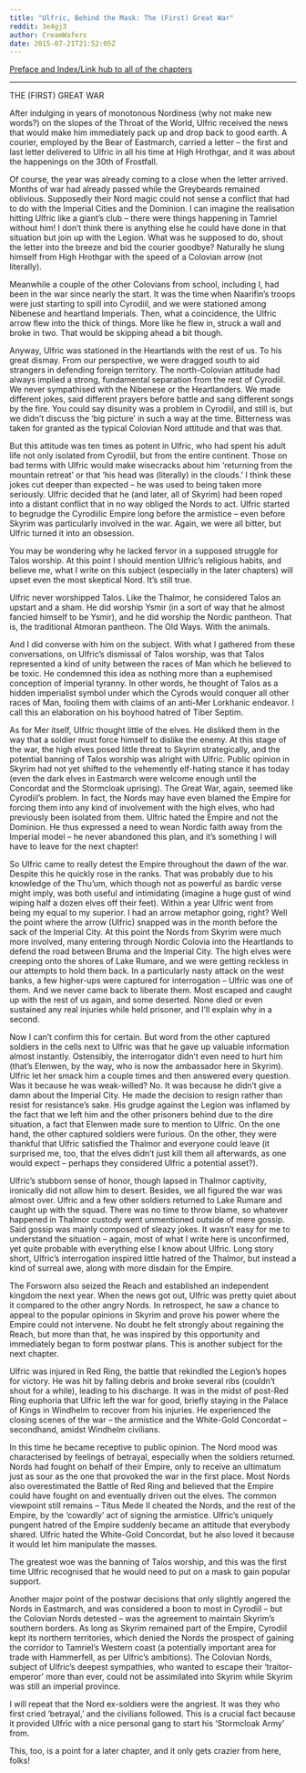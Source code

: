 ```yaml
---
title: "Ulfric, Behind the Mask: The (First) Great War"
reddit: 3e4gj3
author: CreamWafers
date: 2015-07-21T21:52:05Z
---
```


[Preface and Index/Link hub to all of the chapters](https://www.reddit.com/r/teslore/comments/3dx4pn/ulfric_behind_the_mask_warning/)

-------------------------

THE (FIRST) GREAT WAR

After indulging in years of monotonous Nordiness (why not make new words?) on the slopes of the Throat of the World, Ulfric received the news that would make him immediately pack up and drop back to good earth. A courier, employed by the Bear of Eastmarch, carried a letter – the first and last letter delivered to Ulfric in all his time at High Hrothgar, and it was about the happenings on the 30th of Frostfall.

Of course, the year was already coming to a close when the letter arrived. Months of war had already passed while the Greybeards remained oblivious. Supposedly their Nord magic could not sense a conflict that had to do with the Imperial Cities and the Dominion. I can imagine the realisation hitting Ulfric like a giant’s club – there were things happening in Tamriel without him! I don’t think there is anything else he could have done in that situation but join up with the Legion. What was he supposed to do, shout the letter into the breeze and bid the courier goodbye? Naturally he slung himself from High Hrothgar with the speed of a Colovian arrow (not literally).

Meanwhile a couple of the other Colovians from school, including I, had been in the war since nearly the start. It was the time when Naarifin’s troops were just starting to spill into Cyrodiil, and we were stationed among Nibenese and heartland Imperials. Then, what a coincidence, the Ulfric arrow flew into the thick of things. More like he flew in, struck a wall and broke in two. That would be skipping ahead a bit though.

Anyway, Ulfric was stationed in the Heartlands with the rest of us. To his great dismay. From our perspective, we were dragged south to aid strangers in defending foreign territory. The north-Colovian attitude had always implied a strong, fundamental separation from the rest of Cyrodiil. We never sympathised with the Nibenese or the Heartlanders. We made different jokes, said different prayers before battle and sang different songs by the fire. You could say disunity was a problem in Cyrodiil, and still is, but we didn’t discuss the ‘big picture’ in such a way at the time. Bitterness was taken for granted as the typical Colovian Nord attitude and that was that.

But this attitude was ten times as potent in Ulfric, who had spent his adult life not only isolated from Cyrodiil, but from the entire continent. Those on bad terms with Ulfric would make wisecracks about him ‘returning from the mountain retreat’ or that ‘his head was (literally) in the clouds.’ I think these jokes cut deeper than expected – he was used to being taken more seriously. Ulfric decided that he (and later, all of Skyrim) had been roped into a distant conflict that in no way obliged the Nords to act. Ulfric started to begrudge the Cyrodiilic Empire long before the armistice – even before Skyrim was particularly involved in the war. Again, we were all bitter, but Ulfric turned it into an obsession.

You may be wondering why he lacked fervor in a supposed struggle for Talos worship. At this point I should mention Ulfric’s religious habits, and believe me, what I write on this subject (especially in the later chapters) will upset even the most skeptical Nord. It’s still true.

Ulfric never worshipped Talos. Like the Thalmor, he considered Talos an upstart and a sham. He did worship Ysmir (in a sort of way that he almost fancied himself to be Ysmir), and he did worship the Nordic pantheon. That is, the traditional Atmoran pantheon. The Old Ways. With the animals.

And I did converse with him on the subject. With what I gathered from these conversations, on Ulfric’s dismissal of Talos worship, was that Talos represented a kind of unity between the races of Man which he believed to be toxic. He condemned this idea as nothing more than a euphemised conception of Imperial tyranny. In other words, he thought of Talos as a hidden imperialist symbol under which the Cyrods would conquer all other races of Man, fooling them with claims of an anti-Mer Lorkhanic endeavor. I call this an elaboration on his boyhood hatred of Tiber Septim.

As for Mer itself, Ulfric thought little of the elves. He disliked them in the way that a soldier must force himself to dislike the enemy. At this stage of the war, the high elves posed little threat to Skyrim strategically, and the potential banning of Talos worship was alright with Ulfric. Public opinion in Skyrim had not yet shifted to the vehemently elf-hating stance it has today (even the dark elves in Eastmarch were welcome enough until the Concordat and the Stormcloak uprising). The Great War, again, seemed like Cyrodiil’s problem. In fact, the Nords may have even blamed the Empire for forcing them into any kind of involvement with the high elves, who had previously been isolated from them. Ulfric hated the Empire and not the Dominion. He thus expressed a need to wean Nordic faith away from the Imperial model – he never abandoned this plan, and it’s something I will have to leave for the next chapter!

So Ulfric came to really detest the Empire throughout the dawn of the war. Despite this he quickly rose in the ranks. That was probably due to his knowledge of the Thu’um, which though not as powerful as bardic verse might imply, was both useful and intimidating (imagine a huge gust of wind wiping half a dozen elves off their feet). Within a year Ulfric went from being my equal to my superior. I had an arrow metaphor going, right? Well the point where the arrow (Ulfric) snapped was in the month before the sack of the Imperial City. At this point the Nords from Skyrim were much more involved, many entering through Nordic Colovia into the Heartlands to defend the road between Bruma and the Imperial City. The high elves were creeping onto the shores of Lake Rumare, and we were getting reckless in our attempts to hold them back. In a particularly nasty attack on the west banks, a few higher-ups were captured for interrogation – Ulfric was one of them. And we never came back to liberate them. Most escaped and caught up with the rest of us again, and some deserted. None died or even sustained any real injuries while held prisoner, and I’ll explain why in a second.

Now I can’t confirm this for certain. But word from the other captured soldiers in the cells next to Ulfric was that he gave up valuable information almost instantly. Ostensibly, the interrogator didn’t even need to hurt him (that’s Elenwen, by the way, who is now the ambassador here in Skyrim). Ulfric let her smack him a couple times and then answered every question. Was it because he was weak-willed? No. It was because he didn’t give a damn about the Imperial City. He made the decision to resign rather than resist for resistance’s sake. His grudge against the Legion was inflamed by the fact that we left him and the other prisoners behind due to the dire situation, a fact that Elenwen made sure to mention to Ulfric. On the one hand, the other captured soldiers were furious. On the other, they were thankful that Ulfric satisfied the Thalmor and everyone could leave (it surprised me, too, that the elves didn’t just kill them all afterwards, as one would expect – perhaps they considered Ulfric a potential asset?).

Ulfric’s stubborn sense of honor, though lapsed in Thalmor captivity, ironically did not allow him to desert. Besides, we all figured the war was almost over. Ulfric and a few other soldiers returned to Lake Rumare and caught up with the squad. There was no time to throw blame, so whatever happened in Thalmor custody went unmentioned outside of mere gossip. Said gossip was mainly composed of sleazy jokes. It wasn’t easy for me to understand the situation – again, most of what I write here is unconfirmed, yet quite probable with everything else I know about Ulfric. Long story short, Ulfric’s interrogation inspired little hatred of the Thalmor, but instead a kind of surreal awe, along with more disdain for the Empire.

The Forsworn also seized the Reach and established an independent kingdom the next year. When the news got out, Ulfric was pretty quiet about it compared to the other angry Nords. In retrospect, he saw a chance to appeal to the popular opinions in Skyrim and prove his power where the Empire could not intervene. No doubt he felt strongly about regaining the Reach, but more than that, he was inspired by this opportunity and immediately began to form postwar plans. This is another subject for the next chapter.

Ulfric was injured in Red Ring, the battle that rekindled the Legion’s hopes for victory. He was hit by falling debris and broke several ribs (couldn’t shout for a while), leading to his discharge. It was in the midst of post-Red Ring euphoria that Ulfric left the war for good, briefly staying in the Palace of Kings in Windhelm to recover from his injuries. He experienced the closing scenes of the war – the armistice and the White-Gold Concordat – secondhand, amidst Windhelm civilians.

In this time he became receptive to public opinion. The Nord mood was characterised by feelings of betrayal, especially when the soldiers returned. Nords had fought on behalf of their Empire, only to receive an ultimatum just as sour as the one that provoked the war in the first place. Most Nords also overestimated the Battle of Red Ring and believed that the Empire could have fought on and eventually driven out the elves. The common viewpoint still remains – Titus Mede II cheated the Nords, and the rest of the Empire, by the ‘cowardly’ act of signing the armistice. Ulfric’s uniquely pungent hatred of the Empire suddenly became an attitude that everybody shared. Ulfric hated the White-Gold Concordat, but he also loved it because it would let him manipulate the masses.

The greatest woe was the banning of Talos worship, and this was the first time Ulfric recognised that he would need to put on a mask to gain popular support.

Another major point of the postwar decisions that only slightly angered the Nords in Eastmarch, and was considered a boon to most in Cyrodiil – but the Colovian Nords detested – was the agreement to maintain Skyrim’s southern borders. As long as Skyrim remained part of the Empire, Cyrodiil kept its northern territories, which denied the Nords the prospect of gaining the corridor to Tamriel’s Western coast (a potentially important area for trade with Hammerfell, as per Ulfric’s ambitions). The Colovian Nords, subject of Ulfric’s deepest sympathies, who wanted to escape their ‘traitor-emperor’ more than ever, could not be assimilated into Skyrim while Skyrim was still an imperial province.

I will repeat that the Nord ex-soldiers were the angriest. It was they who first cried ‘betrayal,’ and the civilians followed. This is a crucial fact because it provided Ulfric with a nice personal gang to start his ‘Stormcloak Army’ from.

This, too, is a point for a later chapter, and it only gets crazier from here, folks!


